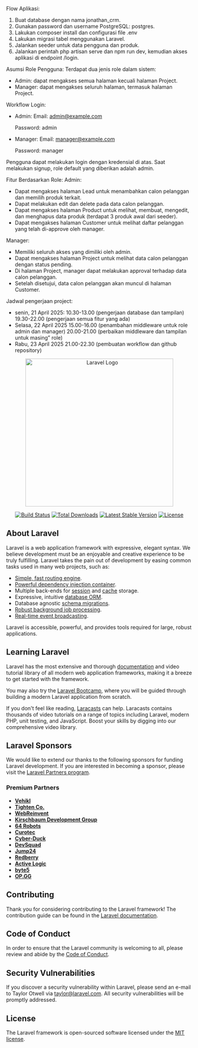 Flow Aplikasi:
1. Buat database dengan nama jonathan_crm.
2. Gunakan password dan username PostgreSQL: postgres.
4. Lakukan composer install dan configurasi file .env
5. Lakukan migrasi tabel menggunakan Laravel.
6. Jalankan seeder untuk data pengguna dan produk.
7. Jalankan perintah php artisan serve dan npm run dev, kemudian akses aplikasi di endpoint /login.

Asumsi Role Pengguna:
Terdapat dua jenis role dalam sistem:
- Admin: dapat mengakses semua halaman kecuali halaman Project.
- Manager: dapat mengakses seluruh halaman, termasuk halaman Project.

Workflow Login:
- Admin:
  Email: admin@example.com
  
  Password: admin
  
- Manager:
  Email: manager@example.com
  
  Password: manager

Pengguna dapat melakukan login dengan kredensial di atas. Saat melakukan signup, role default yang diberikan adalah admin.

Fitur Berdasarkan Role:
Admin:
- Dapat mengakses halaman Lead untuk menambahkan calon pelanggan dan memilih produk terkait.
- Dapat melakukan edit dan delete pada data calon pelanggan.
- Dapat mengakses halaman Product untuk melihat, membuat, mengedit, dan menghapus data produk     (terdapat 3 produk awal dari seeder).
- Dapat mengakses halaman Customer untuk melihat daftar pelanggan yang telah di-approve oleh      manager.

Manager:
- Memiliki seluruh akses yang dimiliki oleh admin.
- Dapat mengakses halaman Project untuk melihat data calon pelanggan dengan status pending.
- Di halaman Project, manager dapat melakukan approval terhadap data calon pelanggan.
- Setelah disetujui, data calon pelanggan akan muncul di halaman Customer.

Jadwal pengerjaan project:
- senin, 21 April 2025:
  10.30-13.00 (pengerjaan database dan tampilan)
  19.30-22.00 (pengerjaan semua fitur yang ada)
- Selasa, 22 April 2025
  15.00-16.00 (penambahan middleware untuk role admin dan manager)
  20.00-21.00 (perbaikan middleware dan tampilan untuk masing” role)
- Rabu, 23 April 2025
  21.00-22.30 (pembuatan workflow dan github repository)


<p align="center"><a href="https://laravel.com" target="_blank"><img src="https://raw.githubusercontent.com/laravel/art/master/logo-lockup/5%20SVG/2%20CMYK/1%20Full%20Color/laravel-logolockup-cmyk-red.svg" width="400" alt="Laravel Logo"></a></p>

<p align="center">
<a href="https://github.com/laravel/framework/actions"><img src="https://github.com/laravel/framework/workflows/tests/badge.svg" alt="Build Status"></a>
<a href="https://packagist.org/packages/laravel/framework"><img src="https://img.shields.io/packagist/dt/laravel/framework" alt="Total Downloads"></a>
<a href="https://packagist.org/packages/laravel/framework"><img src="https://img.shields.io/packagist/v/laravel/framework" alt="Latest Stable Version"></a>
<a href="https://packagist.org/packages/laravel/framework"><img src="https://img.shields.io/packagist/l/laravel/framework" alt="License"></a>
</p>

## About Laravel

Laravel is a web application framework with expressive, elegant syntax. We believe development must be an enjoyable and creative experience to be truly fulfilling. Laravel takes the pain out of development by easing common tasks used in many web projects, such as:

- [Simple, fast routing engine](https://laravel.com/docs/routing).
- [Powerful dependency injection container](https://laravel.com/docs/container).
- Multiple back-ends for [session](https://laravel.com/docs/session) and [cache](https://laravel.com/docs/cache) storage.
- Expressive, intuitive [database ORM](https://laravel.com/docs/eloquent).
- Database agnostic [schema migrations](https://laravel.com/docs/migrations).
- [Robust background job processing](https://laravel.com/docs/queues).
- [Real-time event broadcasting](https://laravel.com/docs/broadcasting).

Laravel is accessible, powerful, and provides tools required for large, robust applications.

## Learning Laravel

Laravel has the most extensive and thorough [documentation](https://laravel.com/docs) and video tutorial library of all modern web application frameworks, making it a breeze to get started with the framework.

You may also try the [Laravel Bootcamp](https://bootcamp.laravel.com), where you will be guided through building a modern Laravel application from scratch.

If you don't feel like reading, [Laracasts](https://laracasts.com) can help. Laracasts contains thousands of video tutorials on a range of topics including Laravel, modern PHP, unit testing, and JavaScript. Boost your skills by digging into our comprehensive video library.

## Laravel Sponsors

We would like to extend our thanks to the following sponsors for funding Laravel development. If you are interested in becoming a sponsor, please visit the [Laravel Partners program](https://partners.laravel.com).

### Premium Partners

- **[Vehikl](https://vehikl.com/)**
- **[Tighten Co.](https://tighten.co)**
- **[WebReinvent](https://webreinvent.com/)**
- **[Kirschbaum Development Group](https://kirschbaumdevelopment.com)**
- **[64 Robots](https://64robots.com)**
- **[Curotec](https://www.curotec.com/services/technologies/laravel/)**
- **[Cyber-Duck](https://cyber-duck.co.uk)**
- **[DevSquad](https://devsquad.com/hire-laravel-developers)**
- **[Jump24](https://jump24.co.uk)**
- **[Redberry](https://redberry.international/laravel/)**
- **[Active Logic](https://activelogic.com)**
- **[byte5](https://byte5.de)**
- **[OP.GG](https://op.gg)**

## Contributing

Thank you for considering contributing to the Laravel framework! The contribution guide can be found in the [Laravel documentation](https://laravel.com/docs/contributions).

## Code of Conduct

In order to ensure that the Laravel community is welcoming to all, please review and abide by the [Code of Conduct](https://laravel.com/docs/contributions#code-of-conduct).

## Security Vulnerabilities

If you discover a security vulnerability within Laravel, please send an e-mail to Taylor Otwell via [taylor@laravel.com](mailto:taylor@laravel.com). All security vulnerabilities will be promptly addressed.

## License

The Laravel framework is open-sourced software licensed under the [MIT license](https://opensource.org/licenses/MIT).
